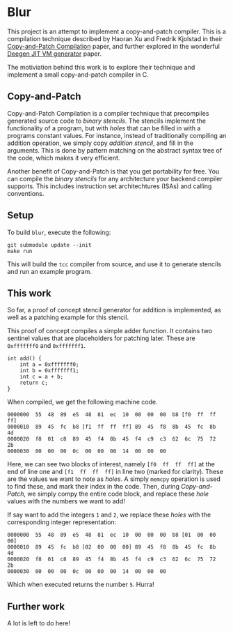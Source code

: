 # Blur
This project is an attempt to implement a copy-and-patch compiler. 
This is a compilation technique described by Haoran Xu and Fredrik Kjolstad in their [Copy-and-Patch Compilation](https://arxiv.org/abs/2011.13127) paper, 
and further explored in the wonderful [Deegen JIT VM generator](https://arxiv.org/abs/2411.11469) paper.

The motiviation behind this work is to explore their technique and implement a small copy-and-patch compiler in C.

## Copy-and-Patch
Copy-and-Patch Compilation is a compiler technique that precompiles generated source code to *binary stencils*. The stencils implement the functionality of a program,
but with *holes* that can be filled in with a programs constant values. 
For instance, instead of traditionally compiling an addition operation, we simply copy *addition stencil*, and fill in the arguments.
This is done by pattern matching on the abstract syntax tree of the code, which makes it very efficient.

Another benefit of Copy-and-Patch is that you get portability for free. You can compile the *binary stencils* for any architecture your backend compiler supports. 
This includes instruction set architechtures (ISAs) and calling conventions. 

## Setup
To build `blur`, execute the following:
```
git submodule update --init
make run
```
This will build the `tcc` compiler from source, and use it to generate stencils and run an example program.


## This work
So far, a proof of concept stencil generator for addition is implemented, as well as a patching example for this stencil. 

This proof of concept compiles a simple adder function. It contains two sentinel values that are placeholders for patching later. These are `0xfffffff0` and `0xfffffff1`.
```
int add() {
    int a = 0xfffffff0;
    int b = 0xfffffff1;
    int c = a + b;
    return c;
}
```
When compiled, we get the following machine code.
```
0000000  55  48  89  e5  48  81  ec  10  00  00  00  b8 [f0  ff  ff  ff]
0000010  89  45  fc  b8 [f1  ff  ff  ff] 89  45  f8  8b  45  fc  8b  4d
0000020  f8  01  c8  89  45  f4  8b  45  f4  c9  c3  62  6c  75  72  2b
0000030  00  00  00  0c  00  00  00  14  00  00  00
```
Here, we can see two blocks of interest, namely `[f0  ff  ff  ff]` at the end of line one and `[f1  ff  ff  ff]` in line two (marked for clarity). 
These are the values we want to note as *holes*. A simply `memcpy` operation is used to find these, and mark their index in the code.
Then, during *Copy-and-Patch*, we simply compy the entire code block, and replace these *hole* values with the numbers we want to add!


If say want to add the integers `1` and `2`, we replace these *holes* with the corresponding integer representation:
```
0000000  55  48  89  e5  48  81  ec  10  00  00  00  b8 [01  00  00  00]
0000010  89  45  fc  b8 [02  00  00  00] 89  45  f8  8b  45  fc  8b  4d
0000020  f8  01  c8  89  45  f4  8b  45  f4  c9  c3  62  6c  75  72  2b
0000030  00  00  00  0c  00  00  00  14  00  00  00
```

Which when executed returns the number `5`. Hurra!

## Further work
A lot is left to do here!
